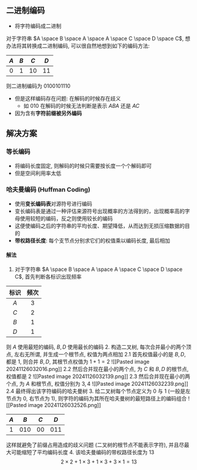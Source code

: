 ## 二进制编码
- 将字符编码成二进制

对于字符串 $A \space B \space A \space A \space C \space D \space C$, 想办法将其转换成二进制编码, 可以很自然地想到如下的编码方法:

| $A$ | $B$ | $C$  | $D$  |
| :-: | :-: | :--: | :--: |
| $0$ | $1$ | $10$ | $11$ |
则二进制编码为 $0100101110$
- 但是这样编码存在问题: 在解码的时候存在歧义
	- 如 $010$ 在解码的时候无法判断是表示 $ABA$ 还是 $AC$
- 因为含有**字符前缀被另外编码**
## 解决方案
### 等长编码
- 将编码长度固定, 则解码的时候只需要按长度一个个解码即可
- 但是空间利用率太低
### 哈夫曼编码 (Huffman Coding)
- 使用**变长编码表**对源符号进行编码
- 变长编码表是通过一种评估来源符号出现概率的方法得到的，出现概率高的字母使用较短的编码，反之则使用较长的编码
- 这便使编码之后的字符串的平均长度、期望降低，从而达到无损压缩数据的目的
- **带权路径长度**: 每个支节点分别求它们的权值乘以编码长度, 最后相加
#### 解法
1. 对于字符串 $A \space B \space A \space A \space C \space D \space C$, 首先判断各标识出现频率

| **标识** | **频次** |
| :----: | :----: |
|  $A$   |  $3$   |
|  $C$   |  $2$   |
|  $B$   |  $1$   |
|  $D$   |  $1$   |
则 $A$ 使用最短的编码, $B, D$ 使用最长的编码
2. 构造二叉树, 每次合并最小的两个顶点, 左右无所谓, 并生成一个根节点, 权值为两点相加
	2.1 首先权值最小的是 $B, D$, 都是 $1$, 则合并 $B,D$, 其根节点权值为 $1+1=2$
	![[Pasted image 20241126032016.png]]
	2.2 然后合并现在最小的两个点, 为 $C$ 和 $B,D$ 的根节点, 权值都是 2
	![[Pasted image 20241126032139.png]]
	2.3 然后合并现在最小的两个点, 为 $A$ 和根节点, 权值分别为 $3,4$
	![[Pasted image 20241126032239.png]]
	2.4 最终得出该字符编码的哈夫曼树
3. 给二叉树每个节点定义为 $0$ 与 $1$ (一般是左节点为 $0$, 右节点为 $1$), 则字符的编码为其所在哈夫曼树的最短路径上的编码组合
	![[Pasted image 20241126032526.png]]

| $A$ |  $B$  | $C$  |  $D$  |
| :-: | :---: | :--: | :---: |
| $1$ | $010$ | $00$ | $011$ |
这样就避免了前缀占用造成的歧义问题 (二叉树的根节点不能表示字符), 并且尽最大可能缩短了平均编码长度
4. 该哈夫曼编码的带权路径长度为 $13$
$$
2 \times 2 + 1 \times 3 + 1 \times 3 + 3 \times 1 = 13
$$